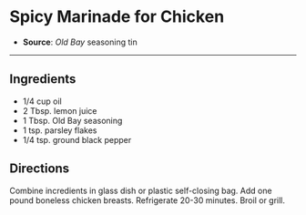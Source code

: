 # Spicy Marinade for Chicken

- **Source**: *Old Bay* seasoning tin
---

## Ingredients

- 1/4 cup oil
- 2 Tbsp. lemon juice
- 1 Tbsp. Old Bay seasoning
- 1 tsp. parsley flakes
- 1/4 tsp. ground black pepper

## Directions

Combine incredients in glass dish or plastic self-closing bag. Add one pound boneless chicken breasts. Refrigerate 20-30 minutes. Broil or grill.